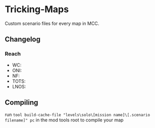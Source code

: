 # Tricking-Maps
Custom scenario files for every map in MCC.

## Changelog
### Reach
- WC:
- ONI: 
- NF: 
- TOTS: 
- LNOS:

## Compiling
run `tool build-cache-file "levels\solo\[mission name]\[.scenario filename]" pc` in the mod tools root to compile your map
